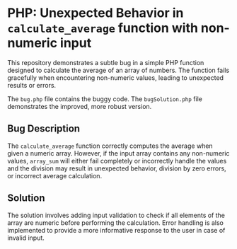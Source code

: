 # PHP: Unexpected Behavior in `calculate_average` function with non-numeric input

This repository demonstrates a subtle bug in a simple PHP function designed to calculate the average of an array of numbers.  The function fails gracefully when encountering non-numeric values, leading to unexpected results or errors.

The `bug.php` file contains the buggy code. The `bugSolution.php` file demonstrates the improved, more robust version.

## Bug Description

The `calculate_average` function correctly computes the average when given a numeric array. However, if the input array contains any non-numeric values, `array_sum` will either fail completely or incorrectly handle the values and the division may result in unexpected behavior, division by zero errors, or incorrect average calculation. 

## Solution

The solution involves adding input validation to check if all elements of the array are numeric before performing the calculation.  Error handling is also implemented to provide a more informative response to the user in case of invalid input.